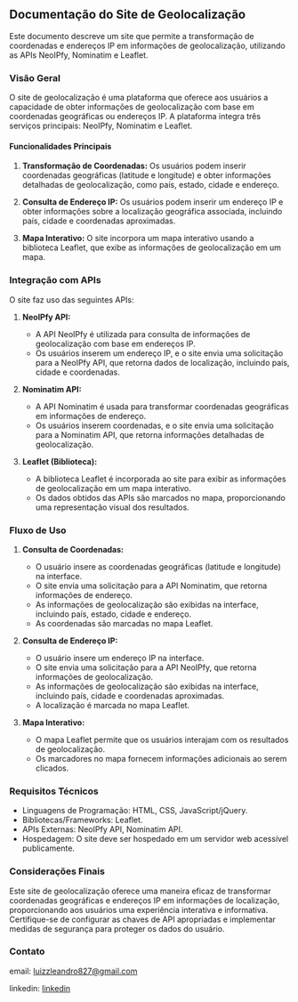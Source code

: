 ## Documentação do Site de Geolocalização

Este documento descreve um site que permite a transformação de coordenadas e endereços IP em informações de geolocalização, utilizando as APIs NeoIPfy, Nominatim e Leaflet.

### Visão Geral

O site de geolocalização é uma plataforma que oferece aos usuários a capacidade de obter informações de geolocalização com base em coordenadas geográficas ou endereços IP. A plataforma integra três serviços principais: NeoIPfy, Nominatim e Leaflet.

#### Funcionalidades Principais

1. **Transformação de Coordenadas:** Os usuários podem inserir coordenadas geográficas (latitude e longitude) e obter informações detalhadas de geolocalização, como país, estado, cidade e endereço.

2. **Consulta de Endereço IP:** Os usuários podem inserir um endereço IP e obter informações sobre a localização geográfica associada, incluindo país, cidade e coordenadas aproximadas.

3. **Mapa Interativo:** O site incorpora um mapa interativo usando a biblioteca Leaflet, que exibe as informações de geolocalização em um mapa.

### Integração com APIs

O site faz uso das seguintes APIs:

1. **NeoIPfy API:**
   - A API NeoIPfy é utilizada para consulta de informações de geolocalização com base em endereços IP.
   - Os usuários inserem um endereço IP, e o site envia uma solicitação para a NeoIPfy API, que retorna dados de localização, incluindo país, cidade e coordenadas.

2. **Nominatim API:**
   - A API Nominatim é usada para transformar coordenadas geográficas em informações de endereço.
   - Os usuários inserem coordenadas, e o site envia uma solicitação para a Nominatim API, que retorna informações detalhadas de geolocalização.

3. **Leaflet (Biblioteca):**
   - A biblioteca Leaflet é incorporada ao site para exibir as informações de geolocalização em um mapa interativo.
   - Os dados obtidos das APIs são marcados no mapa, proporcionando uma representação visual dos resultados.

### Fluxo de Uso

1. **Consulta de Coordenadas:**
   - O usuário insere as coordenadas geográficas (latitude e longitude) na interface.
   - O site envia uma solicitação para a API Nominatim, que retorna informações de endereço.
   - As informações de geolocalização são exibidas na interface, incluindo país, estado, cidade e endereço.
   - As coordenadas são marcadas no mapa Leaflet.

2. **Consulta de Endereço IP:**
   - O usuário insere um endereço IP na interface.
   - O site envia uma solicitação para a API NeoIPfy, que retorna informações de geolocalização.
   - As informações de geolocalização são exibidas na interface, incluindo país, cidade e coordenadas aproximadas.
   - A localização é marcada no mapa Leaflet.

3. **Mapa Interativo:**
   - O mapa Leaflet permite que os usuários interajam com os resultados de geolocalização.
   - Os marcadores no mapa fornecem informações adicionais ao serem clicados.

### Requisitos Técnicos

- Linguagens de Programação: HTML, CSS, JavaScript/jQuery.
- Bibliotecas/Frameworks: Leaflet.
- APIs Externas: NeoIPfy API, Nominatim API.
- Hospedagem: O site deve ser hospedado em um servidor web acessível publicamente.

### Considerações Finais

Este site de geolocalização oferece uma maneira eficaz de transformar coordenadas geográficas e endereços IP em informações de localização, proporcionando aos usuários uma experiência interativa e informativa. Certifique-se de configurar as chaves de API apropriadas e implementar medidas de segurança para proteger os dados do usuário.

### Contato

email: luizzleandro827@gmail.com

linkedin: [linkedin](https://www.linkedin.com/in/leandroluizz/)
